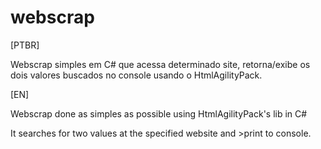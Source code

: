 # webscrap

[PTBR]

Webscrap simples em C# que acessa determinado site, retorna/exibe os dois valores buscados no console usando o HtmlAgilityPack.

[EN]

Webscrap done as simples as possible using HtmlAgilityPack's lib in C#

It searches for two values at the specified website and >print to console.
